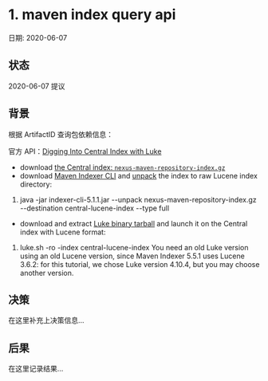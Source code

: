 # 1. maven index query api

日期: 2020-06-07

## 状态

2020-06-07 提议

## 背景

根据 ArtifactID 查询包依赖信息：

官方 API：[Digging Into Central Index with Luke](https://maven.apache.org/repository/central-index.html)

*   download [the Central index: `nexus-maven-repository-index.gz`](https://repo.maven.apache.org/maven2/.index/)
*   download [Maven Indexer CLI](https://repo.maven.apache.org/maven2/org/apache/maven/indexer/indexer-cli/5.1.1/indexer-cli-5.1.1.jar) and [unpack](https://maven.apache.org/maven-indexer-archives/maven-indexer-LATEST/indexer-cli/) the index to raw Lucene index directory:
 1.  java -jar indexer-cli-5.1.1.jar --unpack nexus-maven-repository-index.gz --destination central-lucene-index --type full
*   download and extract [Luke binary tarball](https://github.com/DmitryKey/luke/releases/download/luke-4.10.4/luke-with-deps.tar.gz) and launch it on the Central index with Lucene format:
 1.  luke.sh -ro -index central-lucene-index
You need an old Luke version using an old Lucene version, since Maven Indexer 5.5.1 uses Lucene 3.6.2: for this tutorial, we chose Luke version 4.10.4, but you may choose another version.

## 决策

在这里补充上决策信息...

## 后果

在这里记录结果...
